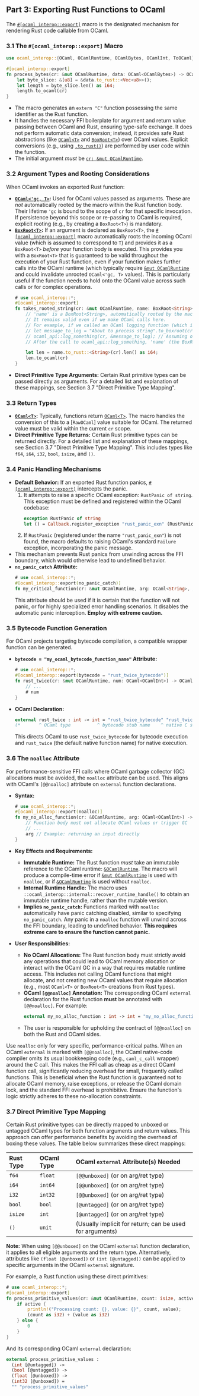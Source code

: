 ## Part 3: Exporting Rust Functions to OCaml

The [`#[ocaml_interop::export]`](export) macro is the designated mechanism for rendering Rust code callable
from OCaml.

### 3.1 The `#[ocaml_interop::export]` Macro

```rust
use ocaml_interop::{OCaml, OCamlRuntime, OCamlBytes, OCamlInt, ToOCaml};

#[ocaml_interop::export]
fn process_bytes(cr: &mut OCamlRuntime, data: OCaml<OCamlBytes>) -> OCaml<OCamlInt> {
    let byte_slice: &[u8] = &data.to_rust::<Vec<u8>>();
    let length = byte_slice.len() as i64;
    length.to_ocaml(cr)
}
```
-   The macro generates an `extern "C"` function possessing the same identifier as the Rust
    function.
-   It handles the necessary FFI boilerplate for argument and return value passing between OCaml
    and Rust, ensuring type-safe exchange. It does not perform automatic data conversion;
    instead, it provides safe Rust abstractions (like [`OCaml<T>`](OCaml) and [`BoxRoot<T>`](BoxRoot)) over OCaml values.
    Explicit conversions (e.g., using [`.to_rust()`](OCaml::to_rust)) are performed by user code within the function.
-   The initial argument *must* be [`cr: &mut OCamlRuntime`](OCamlRuntime).

### 3.2 Argument Types and Rooting Considerations

When OCaml invokes an exported Rust function:
-   **[`OCaml<'gc, T>`](OCaml):** Used for OCaml values passed as arguments. These are *not* automatically
    rooted by the macro within the Rust function body. Their lifetime `'gc` is bound to the scope
    of `cr` for that specific invocation. If persistence beyond this scope or re-passing to OCaml
    is required, explicit rooting (e.g., by creating a `BoxRoot<T>`) is mandatory.
-   **[`BoxRoot<T>`](BoxRoot):** If an argument is declared as `BoxRoot<T>`, the [`#[ocaml_interop::export]`](export)
    macro automatically roots the incoming OCaml value (which is assumed to correspond to `T`)
    and provides it as a `BoxRoot<T>` *before* your function body is executed. This provides
    you with a `BoxRoot<T>` that is guaranteed to be valid throughout the execution of your Rust
    function, even if your function makes further calls into the OCaml runtime (which typically
    require [`&mut OCamlRuntime`](OCamlRuntime) and could invalidate unrooted `OCaml<'gc, T>` values). This is
    particularly useful if the function needs to hold onto the OCaml value across such calls or
    for complex operations.
    ```rust
    # use ocaml_interop::*;
    #[ocaml_interop::export]
    fn takes_rooted_string(cr: &mut OCamlRuntime, name: BoxRoot<String>) -> OCaml<OCamlInt> {
        // 'name' is a BoxRoot<String>, automatically rooted by the macro before this function body starts.
        // It remains valid even if we make OCaml calls here.
        // For example, if we called an OCaml logging function (which itself requires &mut OCamlRuntime):
        // let message_to_log = "About to process string".to_boxroot(cr); // Value must be rooted before the call
        // ocaml_api::log_something(cr, &message_to_log); // Assuming ocaml_api::log_something exists
        // After the call to ocaml_api::log_something, 'name' (the BoxRoot argument) would still be valid for use.

        let len = name.to_rust::<String>(cr).len() as i64;
        len.to_ocaml(cr)
    }
    ```
-   **Direct Primitive Type Arguments:** Certain Rust primitive types can be passed directly as arguments. For a detailed list and explanation of these mappings, see Section 3.7 "Direct Primitive Type Mapping".

### 3.3 Return Types

-   **[`OCaml<T>`](OCaml):** Typically, functions return [`OCaml<T>`](OCaml). The macro handles the conversion of
    this to a [`RawOCaml`] value suitable for OCaml. The returned value must be valid within the
    current `cr` scope.
-   **Direct Primitive Type Returns:** Certain Rust primitive types can be returned directly. For a detailed
    list and explanation of these mappings, see Section 3.7 "Direct Primitive Type Mapping". This
    includes types like `f64`, `i64`, `i32`, `bool`, `isize`, and `()`.

### 3.4 Panic Handling Mechanisms

-   **Default Behavior:** If an exported Rust function panics, [`#[ocaml_interop::export]`](export)
    intercepts the panic.
    1.  It attempts to raise a specific OCaml exception: `RustPanic of string`. This exception
        must be defined and registered within the OCaml codebase:
        ```ocaml
        exception RustPanic of string
        let () = Callback.register_exception "rust_panic_exn" (RustPanic "")
        ```
    2.  If `RustPanic` (registered under the name `"rust_panic_exn"`) is not found, the macro
        defaults to raising OCaml's standard `Failure` exception, incorporating the panic
        message.
-   This mechanism prevents Rust panics from unwinding across the FFI boundary, which would
    otherwise lead to undefined behavior.
-   **`no_panic_catch` Attribute:**
    ```rust
    # use ocaml_interop::*;
    #[ocaml_interop::export(no_panic_catch)]
    fn my_critical_function(cr: &mut OCamlRuntime, arg: OCaml<String>, /* ... */) { /* ... */ }
    ```
    This attribute should be used if it is certain that the function will not panic, or for
    highly specialized error handling scenarios. It disables the automatic panic interception.
    **Employ with extreme caution.**

### 3.5 Bytecode Function Generation

For OCaml projects targeting bytecode compilation, a compatible wrapper function can be generated.
-   **`bytecode = "my_ocaml_bytecode_function_name"` Attribute:**
    ```rust
    # use ocaml_interop::*;
    #[ocaml_interop::export(bytecode = "rust_twice_bytecode")]
    fn rust_twice(cr: &mut OCamlRuntime, num: OCaml<OCamlInt>) -> OCaml<OCamlInt> {
        // ...
        # num
    }
    ```
-   **OCaml Declaration:**
    ```ocaml
    external rust_twice : int -> int = "rust_twice_bytecode" "rust_twice"
    (*       ^ OCaml type          ^ bytecode stub name    ^ native C stub name *)
    ```
    This directs OCaml to use `rust_twice_bytecode` for bytecode execution and `rust_twice`
    (the default native function name) for native execution.

### 3.6 The `noalloc` Attribute

For performance-sensitive FFI calls where OCaml garbage collector (GC) allocations must be avoided,
the `noalloc` attribute can be used. This aligns with OCaml's `[@@noalloc]` attribute on
`external` function declarations.

-   **Syntax:**
    ```rust
    # use ocaml_interop::*;
    #[ocaml_interop::export(noalloc)]
    fn my_no_alloc_function(cr: &OCamlRuntime, arg: OCaml<OCamlInt>) -> OCaml<OCamlInt> {
        // Function body must not allocate OCaml values or trigger GC
        // ...
        arg // Example: returning an input directly
    }
    ```

-   **Key Effects and Requirements:**
    *   **Immutable Runtime:** The Rust function *must* take an immutable reference to the OCaml
        runtime: [`&OCamlRuntime`](OCamlRuntime). The macro will produce a compile-time error if [`&mut OCamlRuntime`](OCamlRuntime)
        is used with `noalloc`, or if [`&OCamlRuntime`](OCamlRuntime) is used without `noalloc`.
    *   **Internal Runtime Handle:** The macro uses `::ocaml_interop::internal::recover_runtime_handle()`
        to obtain an immutable runtime handle, rather than the mutable version.
    *   **Implies `no_panic_catch`:** Functions marked with `noalloc` automatically have panic
        catching disabled, similar to specifying `no_panic_catch`. Any panic in a `noalloc`
        function will unwind across the FFI boundary, leading to undefined behavior.
        **This requires extreme care to ensure the function cannot panic.**

-   **User Responsibilities:**
    *   **No OCaml Allocations:** The Rust function body must strictly avoid any operations that
        could lead to OCaml memory allocation or interact with the OCaml GC in a way that
        requires mutable runtime access. This includes not calling OCaml functions that might
        allocate, and not creating new OCaml values that require allocation (e.g., most `OCaml<T>`
        or `BoxRoot<T>` creations from Rust types).
    *   **OCaml `[@@noalloc]` Annotation:** The corresponding OCaml `external` declaration for the
        Rust function **must** be annotated with `[@@noalloc]`. For example:
        ```ocaml
        external my_no_alloc_function : int -> int = "my_no_alloc_function" [@@noalloc]
        ```
    *   The user is responsible for upholding the contract of `[@@noalloc]` on both the Rust and
        OCaml sides.

Use `noalloc` only for very specific, performance-critical paths. When an OCaml `external`
is marked with `[@@noalloc]`, the OCaml native-code compiler omits its usual bookkeeping code
(e.g., `caml_c_call` wrapper) around the C call. This makes the FFI call as cheap as a direct
OCaml function call, significantly reducing overhead for small, frequently called functions.
This is beneficial when the Rust function is guaranteed not to allocate OCaml memory, raise
exceptions, or release the OCaml domain lock, and the standard FFI overhead is prohibitive.
Ensure the function's logic strictly adheres to these no-allocation constraints.

### 3.7 Direct Primitive Type Mapping

Certain Rust primitive types can be directly mapped to unboxed or untagged OCaml types for both
function arguments and return values. This approach can offer performance benefits by avoiding the
overhead of boxing these values. The table below summarizes these direct mappings:

| Rust Type | OCaml Type        | OCaml `external` Attribute(s) Needed |
| :-------- | :---------------- | :----------------------------------- |
| `f64`     | `float`           | `[@@unboxed]` (or on arg/ret type)   |
| `i64`     | `int64`           | `[@@unboxed]` (or on arg/ret type)   |
| `i32`     | `int32`           | `[@@unboxed]` (or on arg/ret type)   |
| `bool`    | `bool`            | `[@untagged]` (or on arg/ret type)    |
| `isize`   | `int`             | `[@untagged]` (or on arg/ret type)    |
| `()`      | `unit`            | (Usually implicit for return; can be used for arguments) |

**Note:** When using `[@@unboxed]` on the OCaml `external` function declaration, it applies to all
eligible arguments and the return type. Alternatively, attributes like `(float [@unboxed])` or
`(int [@untagged])` can be applied to specific arguments in the OCaml `external` signature.

For example, a Rust function using these direct primitives:

```rust
# use ocaml_interop::*;
#[ocaml_interop::export]
fn process_primitive_values(cr: &mut OCamlRuntime, count: isize, active: bool, value: f64) -> i32 {
    if active {
        println!("Processing count: {}, value: {}", count, value);
        (count as i32) + (value as i32)
    } else {
        0
    }
}
```

And its corresponding OCaml `external` declaration:

```ocaml
external process_primitive_values :
  (int [@untagged]) ->
  (bool [@untagged]) ->
  (float [@unboxed]) ->
  (int32 [@unboxed]) =
  "" "process_primitive_values"
```
